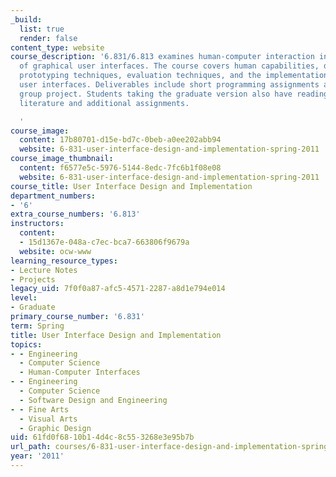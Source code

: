 ```yaml
---
_build:
  list: true
  render: false
content_type: website
course_description: '6.831/6.813 examines human-computer interaction in the context
  of graphical user interfaces. The course covers human capabilities, design principles,
  prototyping techniques, evaluation techniques, and the implementation of graphical
  user interfaces. Deliverables include short programming assignments and a semester-long
  group project. Students taking the graduate version also have readings from current
  literature and additional assignments.

  '
course_image:
  content: 17b80701-d15e-bd7c-0beb-a0ee202abb94
  website: 6-831-user-interface-design-and-implementation-spring-2011
course_image_thumbnail:
  content: f6577e5c-5976-5144-8edc-7fc6b1f08e08
  website: 6-831-user-interface-design-and-implementation-spring-2011
course_title: User Interface Design and Implementation
department_numbers:
- '6'
extra_course_numbers: '6.813'
instructors:
  content:
  - 15d1367e-048a-c7ec-bca7-663806f9679a
  website: ocw-www
learning_resource_types:
- Lecture Notes
- Projects
legacy_uid: 7f0f0a87-afc5-4571-2287-a8d1e794e014
level:
- Graduate
primary_course_number: '6.831'
term: Spring
title: User Interface Design and Implementation
topics:
- - Engineering
  - Computer Science
  - Human-Computer Interfaces
- - Engineering
  - Computer Science
  - Software Design and Engineering
- - Fine Arts
  - Visual Arts
  - Graphic Design
uid: 61fd0f68-10b1-4d4c-8c55-3268e3e95b7b
url_path: courses/6-831-user-interface-design-and-implementation-spring-2011
year: '2011'
---
```

